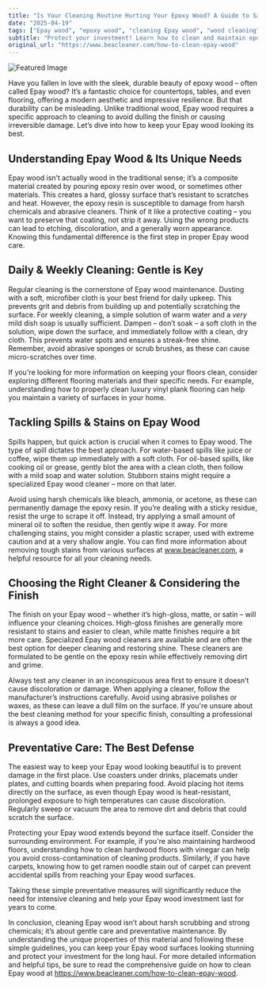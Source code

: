 ```yaml
---
title: "Is Your Cleaning Routine Hurting Your Epoxy Wood? A Guide to Safe & Effective Care"
date: "2025-04-19"
tags: ["Epay wood", "epoxy wood", "cleaning Epay wood", "wood cleaning", "wood maintenance", "wood stain removal", "furniture cleaning", "countertop cleaning"]
subtitle: "Protect your investment! Learn how to clean and maintain epoxy wood surfaces without causing damage, keeping them beautiful for years to come."
original_url: "https://www.beacleaner.com/how-to-clean-epay-wood"
---
```




![Featured Image](https://res.cloudinary.com/dnm0udlvz/image/upload/v1745051415/article_image_72_szuewl.jpg)

Have you fallen in love with the sleek, durable beauty of epoxy wood – often called Epay wood? It’s a fantastic choice for countertops, tables, and even flooring, offering a modern aesthetic and impressive resilience. But that durability can be misleading. Unlike traditional wood, Epay wood requires a specific approach to cleaning to avoid dulling the finish or causing irreversible damage. Let’s dive into how to keep your Epay wood looking its best. 

## Understanding Epay Wood & Its Unique Needs

Epay wood isn’t actually wood in the traditional sense; it’s a composite material created by pouring epoxy resin over wood, or sometimes other materials. This creates a hard, glossy surface that’s resistant to scratches and heat. However, the epoxy resin is susceptible to damage from harsh chemicals and abrasive cleaners. Think of it like a protective coating – you want to preserve that coating, not strip it away. Using the wrong products can lead to etching, discoloration, and a generally worn appearance. Knowing this fundamental difference is the first step in proper Epay wood care. 

## Daily & Weekly Cleaning: Gentle is Key

Regular cleaning is the cornerstone of Epay wood maintenance. Dusting with a soft, microfiber cloth is your best friend for daily upkeep. This prevents grit and debris from building up and potentially scratching the surface. For weekly cleaning, a simple solution of warm water and a *very* mild dish soap is usually sufficient. Dampen – don’t soak – a soft cloth in the solution, wipe down the surface, and immediately follow with a clean, dry cloth. This prevents water spots and ensures a streak-free shine. Remember, avoid abrasive sponges or scrub brushes, as these can cause micro-scratches over time. 

If you're looking for more information on keeping your floors clean, consider exploring different flooring materials and their specific needs. For example, understanding how to properly clean luxury vinyl plank flooring can help you maintain a variety of surfaces in your home.

## Tackling Spills & Stains on Epay Wood

Spills happen, but quick action is crucial when it comes to Epay wood. The type of spill dictates the best approach. For water-based spills like juice or coffee, wipe them up immediately with a soft cloth. For oil-based spills, like cooking oil or grease, gently blot the area with a clean cloth, then follow with a mild soap and water solution. Stubborn stains might require a specialized Epay wood cleaner – more on that later. 

Avoid using harsh chemicals like bleach, ammonia, or acetone, as these can permanently damage the epoxy resin. If you’re dealing with a sticky residue, resist the urge to scrape it off. Instead, try applying a small amount of mineral oil to soften the residue, then gently wipe it away. For more challenging stains, you might consider a plastic scraper, used with extreme caution and at a very shallow angle. You can find more information about removing tough stains from various surfaces at www.beacleaner.com, a helpful resource for all your cleaning needs. 

## Choosing the Right Cleaner & Considering the Finish

The finish on your Epay wood – whether it’s high-gloss, matte, or satin – will influence your cleaning choices. High-gloss finishes are generally more resistant to stains and easier to clean, while matte finishes require a bit more care. Specialized Epay wood cleaners are available and are often the best option for deeper cleaning and restoring shine. These cleaners are formulated to be gentle on the epoxy resin while effectively removing dirt and grime. 

Always test any cleaner in an inconspicuous area first to ensure it doesn’t cause discoloration or damage. When applying a cleaner, follow the manufacturer’s instructions carefully. Avoid using abrasive polishes or waxes, as these can leave a dull film on the surface. If you're unsure about the best cleaning method for your specific finish, consulting a professional is always a good idea. 

## Preventative Care: The Best Defense

The easiest way to keep your Epay wood looking beautiful is to prevent damage in the first place. Use coasters under drinks, placemats under plates, and cutting boards when preparing food. Avoid placing hot items directly on the surface, as even though Epay wood is heat-resistant, prolonged exposure to high temperatures can cause discoloration. Regularly sweep or vacuum the area to remove dirt and debris that could scratch the surface. 

Protecting your Epay wood extends beyond the surface itself. Consider the surrounding environment. For example, if you're also maintaining hardwood floors, understanding how to clean hardwood floors with vinegar can help you avoid cross-contamination of cleaning products. Similarly, if you have carpets, knowing how to get ramen noodle stain out of carpet can prevent accidental spills from reaching your Epay wood surfaces.

Taking these simple preventative measures will significantly reduce the need for intensive cleaning and help your Epay wood investment last for years to come.



In conclusion, cleaning Epay wood isn’t about harsh scrubbing and strong chemicals; it’s about gentle care and preventative maintenance. By understanding the unique properties of this material and following these simple guidelines, you can keep your Epay wood surfaces looking stunning and protect your investment for the long haul. For more detailed information and helpful tips, be sure to read the comprehensive guide on how to clean Epay wood at https://www.beacleaner.com/how-to-clean-epay-wood.